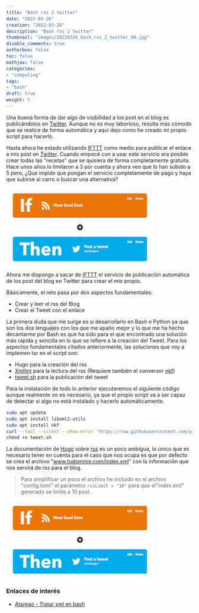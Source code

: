 ```yaml
---
title: "Bash rss 2 twitter"
date: "2022-03-26"
creation: "2022-03-26"
description: "Bash rss 2 twitter"
thumbnail: "images/20220326_bash_rss_2_twitter_00.jpg"
disable_comments: true
authorbox: false
toc: false
mathjax: false
categories:
- "computing"
tags:
- "bash"
draft: true
weight: 5
---
```

Una buena forma de dar algo de visibilidad a los post en el blog es publicándolos en [Twitter]. Aunque no es muy laborioso, resulta más cómodo que se realice de forma automática y aquí dejo como he creado mi propio script para hacerlo.
<!--more-->
Hasta ahora he estado utilizando [IFTTT] como medio para publicar el enlace a mis post en [Twitter]. Cuando empecé con a usar este servicio era posible crear todas las "recetas" que se quisiera de forma completamente gratuita. Hace unos años lo limitaron a 3 por cuenta y ahora veo que lo han subido a 5 pero, ¿Que impide que pongan el servicio completamente de pago y haya que subirse al carro o buscar una alternativa?

![image-01]

Ahora me dispongo a sacar de [IFTTT] el servicio de publicación automática de los post del blog en Twitter para crear el mio propio.

Básicamente, el reto pasa por dos aspectos fundamentales:
- Crear y leer el rss del Blog
- Crear el Tweet con el enlace

La primera duda que me surge es si desarrollarlo en Bash o Python ya que son los dos lenguajes con los que me apaño mejor y lo que me ha hecho decantarme por Bash es que ha sido para el que encontrado una solución más rápida y sencilla en lo que se refiere a la creación del Tweet. Para los aspectos fundamentales citados anteriormente, las soluciones que voy a implemen tar en el script son:

- Hugo para la creación del rss
- [Xmllint] para la lectura del rss (Requiere también el conversor [nkf])
- [tweet.sh] para la publicación del tweet


Para la instalación de todo lo anterior ejecutaremos el siguiente código aunque realmente no es necesario, ya que el propio script va a ser capaz de detectar si algo no está instalado y hacerlo automáticamente.

``` bash
sudo apt update
sudo apt install libxml2-utils
sudo apt install nkf
curl --fail --silent --show-error "https://raw.githubusercontent.com/piroor/tweet.sh/trunk/tweet.sh" --output tweet.sh
chmod +x tweet.sh
```

La documentación de [Hugo] sobre [rss] es un poco ambigua, lo único que es necesario tener en cuenta para el caso que nos ocupa es que por defecto se crea el archivo "www.tudominio.com/index.xml" con la información que nos servirá de rss para el blog.

> Para simplificar un poco el archivo he incluido en el archivo "config.toml" el parámetro `rssLimit = "10"` para que el"index.xml" generado se limite a 10 post.


![image-01]

### Enlaces de interés
- [Atareao - Tratar xml en bash](https://atareao.es/como/xml-en-bash/)

[tweet.sh]: https://github.com/piroor/tweet.sh
[Developer Portal]: https://developer.twitter.com
[Hugo]: https://gohugo.io
[IFTTT]: https://ifttt.com
[nkf]: https://github.com/dmc/nkf
[rss]: https://gohugo.io/templates/rss/
[Twitter]: https://twitter.com/sherblogpro
[Xmllint]: https://gnome.pages.gitlab.gnome.org/libxml2/xmllint.html

[image-01]: /images/20220326_bash_rss_2_twitter_01.jpg
[image-02]: /images/20220326_bash_rss_2_twitter_02.jpg
[image-03]: /images/20220326_bash_rss_2_twitter_03.jpg
[image-04]: /images/20220326_bash_rss_2_twitter_04.jpg
[image-05]: /images/20220326_bash_rss_2_twitter_05.jpg
[image-06]: /images/20220326_bash_rss_2_twitter_06.jpg
[image-07]: /images/20220326_bash_rss_2_twitter_07.jpg
[image-08]: /images/20220326_bash_rss_2_twitter_08.jpg
[image-09]: /images/20220326_bash_rss_2_twitter_09.jpg
